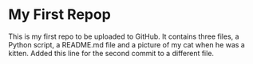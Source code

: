 # My First Repop

This is my first repo to be uploaded to GitHub. 
It contains three files, a Python script, a README.md file and a picture of my cat when he was a kitten.
Added this line for the second commit to a different file.
